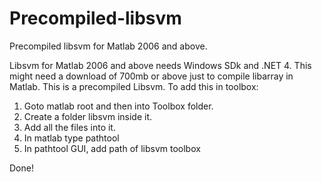 Precompiled-libsvm
==================

Precompiled libsvm for Matlab 2006 and above.

Libsvm for Matlab 2006 and above needs Windows SDk and .NET 4. This might need a download of 700mb or above just to compile libarray in Matlab. This is a precompiled Libsvm. To add this in toolbox:

1. Goto matlab root and then into Toolbox folder.
2. Create a folder libsvm inside it.
3. Add all the files into it.
4. In matlab type pathtool
5. In pathtool GUI, add path of libsvm toolbox

Done!
